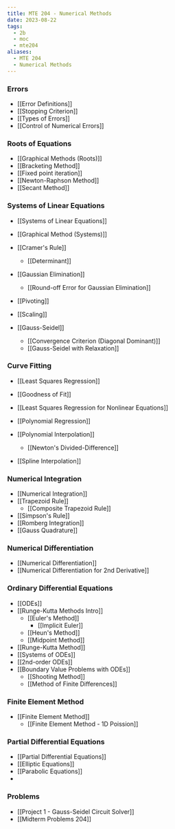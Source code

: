 ```yaml
---
title: MTE 204 - Numerical Methods
date: 2023-08-22
tags:
  - 2b
  - moc
  - mte204
aliases:
  - MTE 204
  - Numerical Methods
---
```

### Errors
- [[Error Definitions]]
- [[Stopping Criterion]]
- [[Types of Errors]]
- [[Control of Numerical Errors]]
### Roots of Equations
- [[Graphical Methods (Roots)]]
- [[Bracketing Method]]
- [[Fixed point iteration]]
- [[Newton-Raphson Method]]
- [[Secant Method]]
### Systems of Linear Equations
- [[Systems of Linear Equations]]
- [[Graphical Method (Systems)]]

- [[Cramer's Rule]]
	- [[Determinant]]

- [[Gaussian Elimination]]
	- [[Round-off Error for Gaussian Elimination]]
- [[Pivoting]]
- [[Scaling]]

- [[Gauss-Seidel]]
	- [[Convergence Criterion (Diagonal Dominant)]]
	- [[Gauss-Seidel with Relaxation]]
### Curve Fitting
- [[Least Squares Regression]]
- [[Goodness of Fit]]
- [[Least Squares Regression for Nonlinear Equations]]
- [[Polynomial Regression]]

- [[Polynomial Interpolation]]
	- [[Newton's Divided-Difference]]
	  
- [[Spline Interpolation]]
### Numerical Integration
- [[Numerical Integration]]
- [[Trapezoid Rule]]
	- [[Composite Trapezoid Rule]]
- [[Simpson's Rule]]
- [[Romberg Integration]]
- [[Gauss Quadrature]]
### Numerical Differentiation
- [[Numerical Differentiation]]
- [[Numerical Differentiation for 2nd Derivative]]
### Ordinary Differential Equations
- [[ODEs]]
- [[Runge-Kutta Methods Intro]]
	- [[Euler's Method]]
		- [[Implicit Euler]]
	- [[Heun's Method]]
	- [[Midpoint Method]] 
- [[Runge-Kutta Method]]
- [[Systems of ODEs]]
- [[2nd-order ODEs]]
- [[Boundary Value Problems with ODEs]]
	- [[Shooting Method]]
	- [[Method of Finite Differences]]
### Finite Element Method
- [[Finite Element Method]]
	- [[Finite Element Method - 1D Poission]]

### Partial Differential Equations
- [[Partial Differential Equations]]
- [[Elliptic Equations]]
- [[Parabolic Equations]]
- 

### Problems
- [[Project 1 - Gauss-Seidel Circuit Solver]]
- [[Midterm Problems 204]]